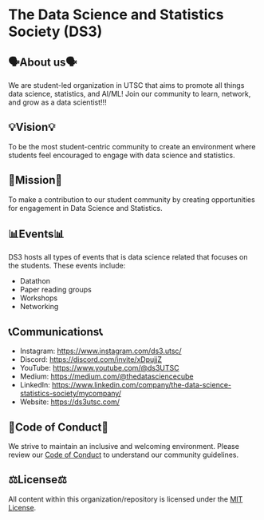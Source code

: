 # The Data Science and Statistics Society (DS3)

## 🗣About us🗣
We are student-led organization in UTSC that aims to promote all things data science, statistics, and AI/ML! Join our community to learn, network, and grow as a data scientist!!!

## 💡Vision💡
To be the most student-centric community to create an environment where students feel encouraged to engage with data science and statistics.

## 🎯Mission🎯
To make a contribution to our student community by creating opportunities for engagement in Data Science and Statistics.

## 📊Events📊
DS3 hosts all types of events that is data science related that focuses on the students. These events include:
- Datathon
- Paper reading groups
- Workshops
- Networking

## 📞Communications📞

- Instagram: https://www.instagram.com/ds3.utsc/
- Discord: https://discord.com/invite/xDpujjZ
- YouTube: https://www.youtube.com/@ds3UTSC
- Medium: https://medium.com/@thedatasciencecube
- LinkedIn: https://www.linkedin.com/company/the-data-science-statistics-society/mycompany/
- Website: https://ds3utsc.com/

## 📜Code of Conduct📜
We strive to maintain an inclusive and welcoming environment. Please review our [Code of Conduct](CODE_OF_CONDUCT.md) to understand our community guidelines.

## ⚖️License⚖️
All content within this organization/repository is licensed under the [MIT License](LICENSE.md).
